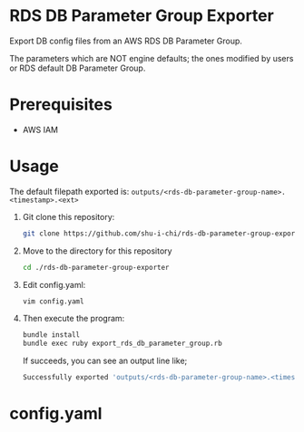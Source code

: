 # RDS DB Parameter Group Exporter

Export DB config files from an AWS RDS DB Parameter Group.

The parameters which are NOT engine defaults; the ones modified by users or RDS default DB Parameter Group.

# Prerequisites

* AWS IAM

# Usage

The default filepath exported is: `outputs/<rds-db-parameter-group-name>.<timestamp>.<ext>`

1. Git clone this repository:

   ```bash
   git clone https://github.com/shu-i-chi/rds-db-parameter-group-exporter.git
   ```

2. Move to the directory for this repository

   ```bash
   cd ./rds-db-parameter-group-exporter
   ```

2. Edit config.yaml:

   ```bash
   vim config.yaml
   ```

3. Then execute the program:

   ```bash
   bundle install
   bundle exec ruby export_rds_db_parameter_group.rb
   ```

   If succeeds, you can see an output line like;
   
   ```bash
   Successfully exported 'outputs/<rds-db-parameter-group-name>.<timestamp>.cnf'. # for MySQL
   ```

# config.yaml

